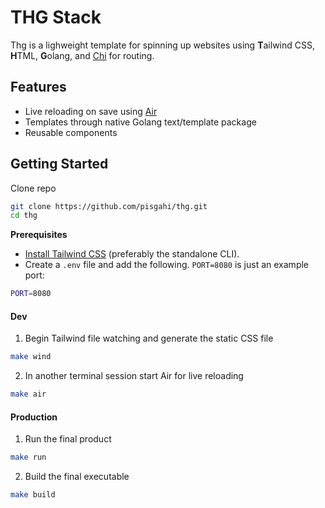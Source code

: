 # THG Stack

Thg is a lighweight template for spinning up websites using <b>T</b>ailwind CSS, <b>H</b>TML, <b>G</b>olang, and [Chi](https://github.com/go-chi/chi) for routing.

## Features
- Live reloading on save using [Air](https://github.com/air-verse/air)
- Templates through native Golang text/template package 
- Reusable components

## Getting Started
Clone repo
```bash
git clone https://github.com/pisgahi/thg.git
cd thg
```

<b>Prerequisites</b>  
- [Install Tailwind CSS](https://tailwindcss.com/blog/standalone-cli) (preferably the standalone CLI).  
- Create a `.env` file and add the following. `PORT=8080` is just an example port:  
```bash
PORT=8080
```

<h4>Dev</h4>

1. Begin Tailwind file watching and generate the static CSS file 
```bash
make wind
```

2. In another terminal session start Air for live reloading
```bash
make air
```

<h4>Production</h4>

1. Run the final product
```bash
make run
```

2. Build the final executable
```bash
make build
```
